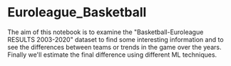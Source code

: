 # Euroleague_Basketball
The aim of this notebook is to examine the "Basketball-Euroleague RESULTS 2003-2020" dataset to find some interesting information and to see the differences between teams or trends in the game over the years. Finally we'll estimate the final difference using different ML techniques.
